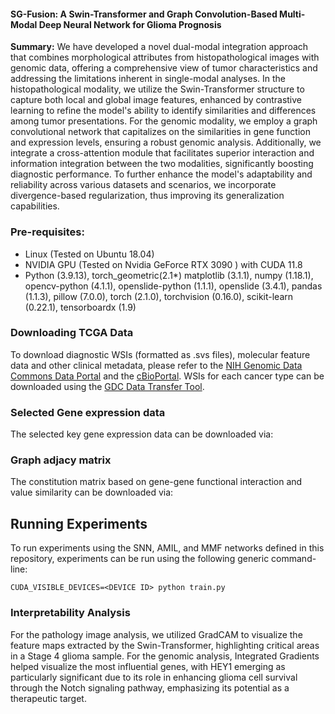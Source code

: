 #### SG-Fusion: A Swin-Transformer and Graph Convolution-Based Multi-Modal Deep Neural Network for Glioma Prognosis

**Summary:** We have developed a novel dual-modal integration approach that combines morphological attributes from histopathological images with genomic data, offering a comprehensive view of tumor characteristics and addressing the limitations inherent in single-modal analyses. In the histopathological modality, we utilize the Swin-Transformer structure to capture both local and global image features, enhanced by contrastive learning to refine the model's ability to identify similarities and differences among tumor presentations. For the genomic modality, we employ a graph convolutional network that capitalizes on the similarities in gene function and expression levels, ensuring a robust genomic analysis. Additionally, we integrate a cross-attention module that facilitates superior interaction and information integration between the two modalities, significantly boosting diagnostic performance. To further enhance the model's adaptability and reliability across various datasets and scenarios, we incorporate divergence-based regularization, thus improving its generalization capabilities.


### Pre-requisites:

- Linux (Tested on Ubuntu 18.04)
- NVIDIA GPU (Tested on Nvidia GeForce RTX 3090 ) with CUDA 11.8
- Python (3.9.13), torch_geometric(2.1*) matplotlib (3.1.1), numpy (1.18.1), opencv-python (4.1.1), openslide-python (1.1.1), openslide (3.4.1), pandas (1.1.3), pillow (7.0.0), torch (2.1.0), torchvision (0.16.0), scikit-learn (0.22.1), tensorboardx (1.9)

### Downloading TCGA Data

To download diagnostic WSIs (formatted as .svs files), molecular feature data and other clinical metadata, please refer to the [NIH Genomic Data Commons Data Portal](https://portal.gdc.cancer.gov/) and the [cBioPortal](https://www.cbioportal.org/). WSIs for each cancer type can be downloaded using the [GDC Data Transfer Tool](https://docs.gdc.cancer.gov/Data_Transfer_Tool/Users_Guide/Data_Download_and_Upload/).

### Selected Gene expression data

The selected key gene expression data can be downloaded via:

### Graph adjacy matrix

The constitution matrix based on gene-gene functional interaction and value similarity can be downloaded via:

## Running Experiments

To run experiments using the SNN, AMIL, and MMF networks defined in this repository, experiments can be run using the following generic command-line:

```shell
CUDA_VISIBLE_DEVICES=<DEVICE ID> python train.py 
```

### Interpretability Analysis

For the pathology image analysis, we utilized GradCAM to visualize the feature maps extracted by the Swin-Transformer, highlighting critical areas in a Stage 4 glioma sample. For the genomic analysis, Integrated Gradients helped visualize the most influential genes, with HEY1 emerging as particularly significant due to its role in enhancing glioma cell survival through the Notch signaling pathway, emphasizing its potential as a therapeutic target.
